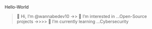 Hello-World 
>👋 Hi, I’m @wannabedev10
->> 👀 I’m interested in ...Open-Source projects
->>>> 🌱 I’m currently learning ...Cybersecurity


<!---
wannabedev10/wannabedev10 is a ✨ special ✨ repository because its `README.md` (this file) appears on your GitHub profile.
You can click the Preview link to take a look at your changes.
--->
